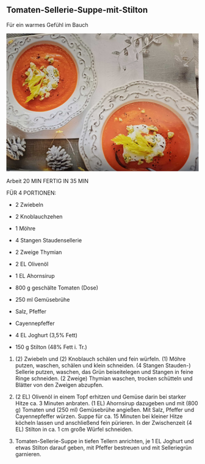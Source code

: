 ## Tomaten-Sellerie-Suppe-mit-Stilton

Für ein warmes Gefühl im Bauch

![](../_bilder/Tomaten-Sellerie-Suppe-mit-Stilton.jpg)

Arbeit 20 MIN FERTIG IN 35 MIN 

FÜR 4 PORTIONEN:

- 2 Zwiebeln

- 2 Knoblauchzehen

- 1 Möhre

- 4 Stangen Staudensellerie

- 2 Zweige Thymian

- 2 EL Olivenöl

- 1 EL Ahornsirup

- 800 g geschälte Tomaten (Dose)

- 250 ml Gemüsebrühe

- Salz, Pfeffer

- Cayennepfeffer

- 4 EL Joghurt (3,5% Fett)

- 150 g Stilton (48% Fett i. Tr.)
1. (2) Zwiebeln und (2) Knoblauch schälen und fein würfeln. (1) Möhre putzen, waschen, schälen und klein schneiden. (4 Stangen Stauden-) Sellerie putzen, waschen, das Grün beiseitelegen und Stangen in feine Ringe schneiden. (2 Zweige) Thymian waschen, trocken schütteln und Blätter von den Zweigen abzupfen.

2. (2 EL) Olivenöl in einem Topf erhitzen und Gemüse darin bei starker Hitze ca. 3 Minuten anbraten. (1 EL) Ahornsirup dazugeben und mit (800 g) Tomaten und (250 ml) Gemüsebrühe angießen. Mit Salz, Pfeffer und Cayennepfeffer würzen. Suppe für ca. 15 Minuten bei kleiner Hitze köcheln lassen und anschließend fein pürieren. In der Zwischenzeit (4 EL) Stilton in ca. 1 cm große Würfel schneiden.

3. Tomaten-Sellerie-Suppe in tiefen Tellern anrichten, je 1 EL Joghurt und etwas Stilton darauf geben, mit Pfeffer bestreuen und mit Selleriegrün garnieren.
